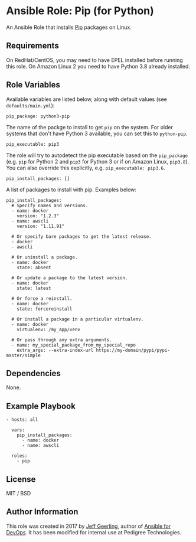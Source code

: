 # Ansible Role: Pip (for Python)

An Ansible Role that installs [Pip](https://pip.pypa.io) packages on Linux.

## Requirements

On RedHat/CentOS, you may need to have EPEL installed before running this role. On Amazon Linux 2 you need to have Python 3.8 already installed.

## Role Variables

Available variables are listed below, along with default values (see `defaults/main.yml`):

    pip_package: python3-pip

The name of the packge to install to get `pip` on the system. For older systems that don't have Python 3 available, you can set this to `python-pip`.

    pip_executable: pip3

The role will try to autodetect the pip executable based on the `pip_package` (e.g. `pip` for Python 2 and `pip3` for Python 3 or if on Amazon Linux, `pip3.8`). You can also override this explicitly, e.g. `pip_executable: pip3.6`.

    pip_install_packages: []

A list of packages to install with pip. Examples below:

    pip_install_packages:
      # Specify names and versions.
      - name: docker
        version: "1.2.3"
      - name: awscli
        version: "1.11.91"
    
      # Or specify bare packages to get the latest release.
      - docker
      - awscli
    
      # Or uninstall a package.
      - name: docker
        state: absent
    
      # Or update a package to the latest version.
      - name: docker
        state: latest
    
      # Or force a reinstall.
      - name: docker
        state: forcereinstall
    
      # Or install a package in a particular virtualenv.
      - name: docker
        virtualenv: /my_app/venv

      # Or pass through any extra arguments.
      - name: my_special_package_from_my_special_repo
        extra_args: --extra-index-url https://my-domain/pypi/pypi-master/simple

## Dependencies

None.

## Example Playbook

    - hosts: all
    
      vars:
        pip_install_packages:
          - name: docker
          - name: awscli
    
      roles:
        - pip

## License

MIT / BSD

## Author Information

This role was created in 2017 by [Jeff Geerling](https://www.jeffgeerling.com/), author of [Ansible for DevOps](https://www.ansiblefordevops.com/). It has been modified for internal use at Pedigree Technologies.
